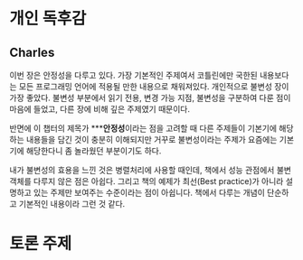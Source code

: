 # 개인 독후감
## Charles
 이번 장은 안정성을 다루고 있다. 가장 기본적인 주제여서 코틀린에만 국한된
내용보다는 모든 프로그래밍 언어에 적용될 만한 내용으로 채워져있다. 개인적으로
불변성 장이 가장 좋았다. 불변성 부분에서 읽기 전용, 변경 가능 지점, 불변성을
구분하여 다룬 점이 마음에 들었고, 다른 장에 비해 깊은 주제였기 때문이다.

 반면에 이 챕터의 제목가 *****안정성**이라는 점을 고려할 때 다른 주제들이 기본기에
해당하는 내용들을 담긴 것이 충분히 이해되지만 거꾸로 불변성이라는 주제가 요즘에는
기본기에 해당한다니 좀 놀라웠던 부분이기도 하다.

 내가 불변성의 효용을 느낀 것은 병렬처리에 사용할 때인데, 책에서 성능 관점에서
불변 객체를 다루지 않은 점은 아쉽다. 그리고 책의 예제가 최선(Best practice)가
아니라 설명하고 있는 주제만 보여주는 수준이라는 점이 아쉽니다. 책에서 다루는
개념이 단순하고 기본적인 내용이라 그런 것 같다.

# 토론 주제
